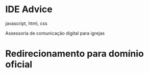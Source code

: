 # IDE Advice

javascript, html, css


Assessoria de comunicação digital para igrejas

# Redirecionamento para domínio oficial
